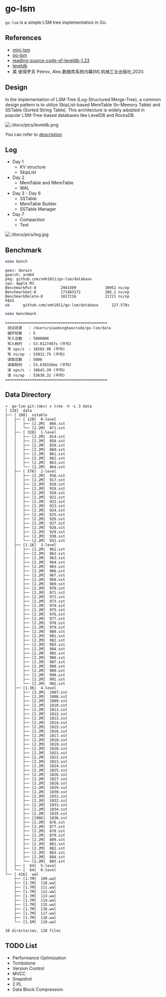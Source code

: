 # go-lsm

`go-lsm` is a simple LSM tree implementation in Go.

## References

- [mini-lsm](https://skyzh.github.io/mini-lsm/)
- [go-lsm](https://github.com/SarthakMakhija/go-lsm)
- [reading-source-code-of-leveldb-1.23](https://github.com/SmartKeyerror/reading-source-code-of-leveldb-1.23)
- [leveldb](https://github.com/merlin82/leveldb)
- 美 彼得罗夫 Petrov, Alex.数据库系统内幕[M].机械工业出版社,2020.

## Design

In the implementation of LSM-Tree (Log-Structured Merge-Tree), a common design pattern is to utilize SkipList-based MemTable (In-Memory Table) and SSTable (Sorted String Table). This architecture is widely adopted in popular LSM-Tree-based databases like LevelDB and RocksDB.

![./docs/pics/leveldb.png](./docs/pics/leveldb.png)

You can refer to [description](./docs/description.md)

## Log

- Day 1
  - KV structure
  - SkipList
- Day 2
  - MemTable and IMemTable
  - WAL
- Day 3 - Day 6
  - SSTable
  - MemTable Builder
  - SSTable Manager
- Day 7
  - Compaction
  - Test

![./docs/pics/log.jpg](./docs/pics/log.jpg)

## Benchmark

```bash
make bench
```

```text
goos: darwin
goarch: arm64
pkg: github.com/xmh1011/go-lsm/database
cpu: Apple M3
BenchmarkPut-8           2943309             30952 ns/op
BenchmarkGet-8           171483172           206.1 ns/op
BenchmarkDelete-8        1817216             21721 ns/op
PASS
ok      github.com/xmh1011/go-lsm/database      227.578s
```

```bash
make benchmark
```

```text
==============================================
 测试目录   : /Users/xiaominghao/code/go-lsm/data
 循环轮数   : 5
 写入总数   : 5000000
 写入耗时   : 53.8127497s (平均)
 写 ops/s  : 18582.96 (平均)
 写 ns/op  : 53812.75 (平均)
 读取总数   : 5000
 读取耗时   : 53.638316ms (平均)
 读 ops/s  : 18643.39 (平均)
 读 ns/op  : 53638.32 (平均)
==============================================
```

## Data Directory

```text
➜  go-lsm git:(dev) ✗ tree -h -L 3 data
[ 128]  data
├── [ 288]  sstable
│   ├── [ 128]  0-level
│   │   ├── [2.2M]  866.sst
│   │   └── [2.2M]  871.sst
│   ├── [ 320]  1-level
│   │   ├── [2.2M]  814.sst
│   │   ├── [2.2M]  858.sst
│   │   ├── [2.2M]  859.sst
│   │   ├── [2.2M]  860.sst
│   │   ├── [2.2M]  861.sst
│   │   ├── [2.2M]  862.sst
│   │   ├── [2.2M]  863.sst
│   │   └── [2.2M]  864.sst
│   ├── [ 576]  2-level
│   │   ├── [2.2M]  916.sst
│   │   ├── [2.2M]  917.sst
│   │   ├── [2.2M]  918.sst
│   │   ├── [2.2M]  919.sst
│   │   ├── [2.2M]  920.sst
│   │   ├── [2.2M]  921.sst
│   │   ├── [2.2M]  922.sst
│   │   ├── [2.2M]  923.sst
│   │   ├── [2.2M]  924.sst
│   │   ├── [2.2M]  925.sst
│   │   ├── [2.2M]  926.sst
│   │   ├── [2.2M]  927.sst
│   │   ├── [2.2M]  928.sst
│   │   ├── [2.2M]  929.sst
│   │   ├── [2.2M]  930.sst
│   │   └── [2.2M]  931.sst
│   ├── [1.1K]  3-level
│   │   ├── [2.2M]  961.sst
│   │   ├── [2.2M]  962.sst
│   │   ├── [2.2M]  963.sst
│   │   ├── [2.2M]  964.sst
│   │   ├── [2.2M]  965.sst
│   │   ├── [2.2M]  966.sst
│   │   ├── [2.2M]  967.sst
│   │   ├── [2.2M]  968.sst
│   │   ├── [2.2M]  969.sst
│   │   ├── [2.2M]  970.sst
│   │   ├── [2.2M]  971.sst
│   │   ├── [2.2M]  972.sst
│   │   ├── [2.2M]  973.sst
│   │   ├── [2.2M]  974.sst
│   │   ├── [2.2M]  975.sst
│   │   ├── [2.2M]  976.sst
│   │   ├── [2.2M]  977.sst
│   │   ├── [2.2M]  978.sst
│   │   ├── [2.2M]  979.sst
│   │   ├── [2.2M]  980.sst
│   │   ├── [2.2M]  981.sst
│   │   ├── [2.2M]  982.sst
│   │   ├── [2.2M]  983.sst
│   │   ├── [2.2M]  984.sst
│   │   ├── [2.2M]  985.sst
│   │   ├── [2.2M]  986.sst
│   │   ├── [2.2M]  987.sst
│   │   ├── [2.2M]  988.sst
│   │   ├── [2.2M]  989.sst
│   │   ├── [2.2M]  990.sst
│   │   ├── [2.2M]  991.sst
│   │   └── [2.2M]  992.sst
│   ├── [1.3K]  4-level
│   │   ├── [2.2M]  1007.sst
│   │   ├── [2.2M]  1008.sst
│   │   ├── [2.2M]  1009.sst
│   │   ├── [2.2M]  1010.sst
│   │   ├── [2.2M]  1011.sst
│   │   ├── [2.2M]  1012.sst
│   │   ├── [2.2M]  1013.sst
│   │   ├── [2.2M]  1014.sst
│   │   ├── [2.2M]  1015.sst
│   │   ├── [2.2M]  1016.sst
│   │   ├── [2.2M]  1017.sst
│   │   ├── [2.2M]  1018.sst
│   │   ├── [2.2M]  1019.sst
│   │   ├── [2.2M]  1020.sst
│   │   ├── [2.2M]  1021.sst
│   │   ├── [2.2M]  1022.sst
│   │   ├── [2.2M]  1023.sst
│   │   ├── [2.2M]  1024.sst
│   │   ├── [2.2M]  1025.sst
│   │   ├── [2.2M]  1026.sst
│   │   ├── [2.2M]  1027.sst
│   │   ├── [2.2M]  1028.sst
│   │   ├── [2.2M]  1029.sst
│   │   ├── [2.2M]  1030.sst
│   │   ├── [2.2M]  1031.sst
│   │   ├── [2.2M]  1032.sst
│   │   ├── [2.2M]  1033.sst
│   │   ├── [2.2M]  1034.sst
│   │   ├── [2.2M]  1035.sst
│   │   ├── [196K]  1036.sst
│   │   ├── [2.2M]  876.sst
│   │   ├── [2.2M]  877.sst
│   │   ├── [2.2M]  878.sst
│   │   ├── [2.2M]  879.sst
│   │   ├── [2.2M]  880.sst
│   │   ├── [2.2M]  881.sst
│   │   ├── [2.2M]  882.sst
│   │   ├── [2.2M]  883.sst
│   │   ├── [2.2M]  884.sst
│   │   └── [2.2M]  885.sst
│   ├── [  64]  5-level
│   └── [  64]  6-level
└── [ 416]  wal
    ├── [1.7M]  109.wal
    ├── [1.7M]  110.wal
    ├── [1.7M]  111.wal
    ├── [1.7M]  112.wal
    ├── [1.7M]  113.wal
    ├── [1.7M]  114.wal
    ├── [1.7M]  115.wal
    ├── [1.7M]  116.wal
    ├── [1.7M]  117.wal
    ├── [1.7M]  118.wal
    └── [1.5M]  119.wal

10 directories, 120 files
```

## TODO List

- Performance Optimization
- Tombstone
- Version Control
- MVCC
- Snapshot
- 2 PL
- Data Block Compression